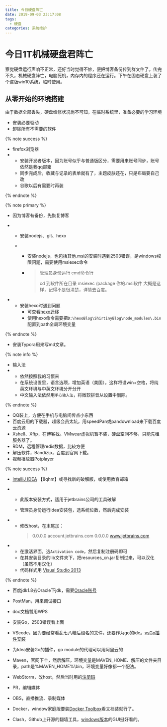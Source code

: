 ```yaml
---
title: 今日硬盘阵亡
date: 2019-09-03 23:17:08
tags:
  - 硬盘
categories: 系统维护
---
```


# 今日1T机械硬盘君阵亡

察觉硬盘运行声响不正常，还好当时觉得不妙，便把博客备份传到群文件了。传完不久，机械硬盘阵亡，电脑死机，内存内的程序还在运行。下午在固态硬盘上装了个盗版win10系统，临时使用。

## 从零开始的环境搭建

由于数据全部丢失，硬盘维修状况尚不可知，在临时系统里，准备必要的学习环境

- 安装必要驱动
- 卸除所有不需要的软件

{% note success %}

- firefox浏览器
- - 安装开发者版本，因为账号似乎与普通版区分，需要用来账号同步，账号依然是我qq邮箱
  - 同步完成后，收藏与记录的表单就有了，主题皮肤还在，只是布局要自己改
  - 谷歌以后有需要时再装

{% endnote %}

<!-- more -->

{% note primary %}

- 因为博客有备份，先恢复博客

- - 安装nodejs、git、hexo

  - - 安装nodejs，也包括其他.msi的安装时遇到2503错误，是windows权限问题，需要使用msiexec命令

    - > 管理员身份运行 cmd命令行
      >
      > cd 到软件所在目录
      > msiexec /package 你的.msi软件
      > 大概是这样，记得不是很清楚，详情去百度。

- - 安装hexo时遇到问题
    - 可查看[hexo迁移](https://segmentfault.com/q/1010000006788195)
    - 使用hexo命令需要把`D:\hexoBlog\ShirtinyBlog\node_modules\.bin`配置到path全局环境变量

{% endnote %}

- 安装Typora用来写md文章。

{% note  info %}

- 输入法
- - 依然按照我的习惯来
  - 在系统设置里，语言选项，增加英语（美国），这样将设win+空格，将纯英文环境与中英文环境分开分开
  - 中文输入法依然用`手心输入法`，将微软拼音从设置中删除。

{% endnote %}

- QQ装上，方便在手机与电脑间传点小东西
- 百度云用的下载器，超级会员太坑，用speedPan或pandownload来下载百度云资源
- Xshell、Xftp，在博客找。VMwear虚拟机暂不装，硬盘空间不够，只能先租服务器了。
- RDM，远程管理redis数据，比较方便
- 解压软件，Bandizip，百度到官网下载。
- 视频播放器[Potplayer](https://vcb-s.com/archives/4384)

{% note success %}

- [IntelliJ IDEA](https://pan.baidu.com/share/init?surl=5Db4hOXT5PFmLVOIHy_X_w) 【8qhm】或寻找新的破解版，或使用教育邮箱

- - 此版本安装方式，适用于jetbrains公司的工具破解

  - 管理员身份运行idea安装包，选系统位数，然后完成安装

- - 修改host，在末尾加：
    > 0.0.0.0 account.jetbrains.com
    > 0.0.0.0 www.jetbrains.com
- - 在激活界面，选`Activation code`，然后复制注册码即可
  - 在其安装目录的lib文件夹下，把resources_cn.jar复制过来，可以汉化（虽然不用汉化）
  - 代码样式用 [Visual Studio 2013](http://www.easycolor.cc/intelliJidea/detail/28128.html)

{% endnote %}

- 百度jdk1.8去Oracle下jdk，需要[Oracle账号](http://bugmenot.com/view/oracle.com)
- PostMan，用来调试接口
- doc文档暂用WPS
- 安装Go，2503错误看上面
- VScode，因为要经常看乱七八糟后缀名的文件，还要作为go的ide。[vsGo插件安装](https://blog.csdn.net/dmt742055597/article/details/85865186)
- 为Idea安装Go的插件，go module的代理可以用阿里云的
- Maven，官网下个，然后解压，环境变量是MAVEN_HOME、解压的文件夹目录，path是%MAVEN_HOME%\bin，环境变量好像都一个配法。
- WebStorm，改host，然后当时用的[注册码](https://shirtiny.cn/other/webstorm_zcm.txt)
- PR，编辑媒体
- OBS，直播推流、录制媒体
- Docker，window家庭版要装[Docker Toolbox](https://docs.docker.com/toolbox/toolbox_install_windows/)看文档装就行了。

- Clash，Github上开源的翻墙工具，[windows版本](https://github.com/Fndroid/clash_for_windows_pkg)的GUI挺好看的。
